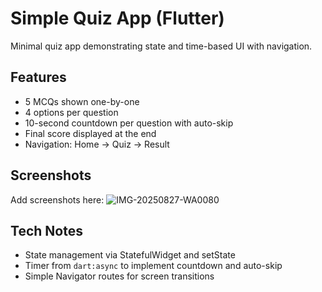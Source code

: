 # Simple Quiz App (Flutter)

Minimal quiz app demonstrating state and time-based UI with navigation.

## Features

- 5 MCQs shown one-by-one
- 4 options per question
- 10-second countdown per question with auto-skip
- Final score displayed at the end
- Navigation: Home -> Quiz -> Result


## Screenshots

Add screenshots here:
![IMG-20250827-WA0080](https://github.com/user-attachments/assets/8dfcc44f-250e-4290-ada5-9d56a95487dd)

## Tech Notes

- State management via StatefulWidget and setState
- Timer from `dart:async` to implement countdown and auto-skip
- Simple Navigator routes for screen transitions
